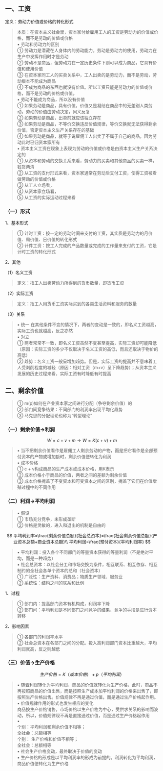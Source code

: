




## 一、工资
定义：劳动力价值或价格的转化形式

> 本质：在资本主义社会里，资本家付给雇用工人的工资是劳动力的价值或价格，而不是劳动的价值或价格  
> ▪ 劳动和劳动力的区别  
> ① 劳动力是潜藏在人身体内的劳动能力。劳动是劳动力的使用，劳动力在生产中发挥作用时才是劳动  
> ② 劳动不是商品，但劳动力在一定历史条件下则可以成为商品，它具有价值和使用价值  
> ③ 在资本家同工人的买卖关系中，工人出卖的是劳动力，而不是劳动，劳动根本不能成为商品  
> ④ 不成为商品的东西也就没有价值。所以工资只能是劳动力的价值或价格，而不是劳动的价格或价值。  
> ▪ 劳动不能成为商品，所以没有价值  
> ① 如果劳动是商品，具有价值，价值又是凝结在商品中的无差别人类劳动，劳动的价值由劳动决定，同义反复  
> ② 如果劳动是商品，出卖前就应该独立存在  
> ③ 如果劳动是商品，不等价交换违反价值规律，等价交换就无法获得剩余价值，否定资本主义生产关系存在的基础  
> ④ 如果劳动是商品，就等于说雇佣工人出卖了不属于自己的商品，因为劳动此时已归资本家所有  
> ▪ 资本主义工资在现象上表现为劳动的价值或价格是由资本主义生产关系决定的  
> ① 从资本和劳动的交换关系来看，劳动力的买卖和其他商品的买卖一样，钱货两清  
> ② 从工资的支付形式来看，资本家通常在劳动后支付工资，使得工资被看做劳动的价值或价格  
> ③ 从工人立场看，  
> ④ 从资本家立场看，  
> ⑤ 从工资的实际运动过程来看

### （一）形式

1、基本形式

> ① 计时工资：按一定的劳动时间来支付的工资，其实质是劳动力的月价值、周价值、日价值的转化形式  
> ② 计件工资：按工人完成的产品数量或完成的工作量来支付的工资，它是计时工资的转化形式

2、其他

（1）名义工资
> 定义：指工人出卖劳动力所得到的货币数量，即货币工资

（2）实际工资
> 定义：指工人用货币工资实际买到的各类生活资料和服务的数量

（3）关系
> ▪ 统一
> 在其他条件不变的情况下，两者的变动是一致的，即名义工资越高，实际工资也就越高，反之亦然  
> ▪ 对立  
> ① 两者常常不一致，即名义工资虽然不变甚至提高，实际工资却可能降低（原因：实际工资的多少不仅取决于名义工资的高低，而且还取决于物价的高低）  
> ② 趋势：名义工资一般呈增加趋势。但是，实际工资的提高并不意味着工人受剥削程度的减轻（原因：相对工资（m+v）呈下降趋势）；从资本主义发展的历史过程来看，实际工资有时降低有时提高

## 二、剩余价值

> ① m(p)如何在产业资本家之间进行分配（争夺剩余价值）的  
> ② 部门间竞争结果：不同部门的利润率出现平均化趋势  
> ③ 马克思的分配理论也称为“转型理论”

### （一）剩余价值→利润

$$
W=c+v+m→W=K(c+v)+m
$$

> ▪ 当不把剩余价值看作是雇佣工人剩余劳动的产物，而是把它看作是全部预付资本的产物或增加额时，剩余价值便转化为利润   
> ▪ 成本价格  
> ① c + v构成商品的生产成本或成本价格，用K表示  
> ② 成本价格小于商品的价值，两者之间的差额为剩余价值  
> ③ 成本价格掩盖了不变资本和可变资本之间的区别，掩盖了它们在价值增殖过程中的不同作用

### （二）利润→平均利润

> ▪ 假设  
> ① 市场充分竞争，未形成垄断  
> ② 价格是灵敏的，进入和退出的机制是自由的

$$
平均利润率=\frac{剩余价值总额}{社会总资本}=\frac{社会剩余价值总额}{产业资本总额+商业资本总额}\\ 平均利润=\frac{预付资本}{平均利润率}
$$

> ▪ 平均利润：投入各个不同部门的等量资本获得的等量利润（不是绝对平均，而是一种趋势）  
> ▪ 社会总资本：以社会分工和市场交换为条件，相互联系、相互依存、相互制约的全社会各单个资本的总和（社会资本）  
> ① 广泛性：生产资料、消费品；物质生产领域、服务业  
> ② 系统性：结构之间的联系和比例

1、过程
> ① 部门内：提高部门资本有机构成，利润率下降  
> ② 部门间：平均利润是不同部门之间竞争的结果，竞争的手段是进行资本转移

2、影响因素
> ① 各部门的利润率水平  
> ② 社会总资本在各部门之间的分配。投入高利润部门资本比重越大，平均利润就高，反之则越低

### （三）价值→生产价格

$$
生产价格=K（成本价格）+p（平均利润）
$$

> ▪ 随着利润转化为平均利润，商品的价值就转化为生产价格，此时，商品不再按照商品的价值出售，而是按照生产成本加平均利润的价格来出售了，即按照生产价格出售。价值规律不再是通过价值，而是通过生产价格起作用。  
> ▪ 价值规律作用的形式也发生相应的变化  
> 商品按生产价格销售，市场价格以生产价格为中心，受供求关系的影响而波动，所以，价值规律现不再是直接通过价值，而是通过生产价格起作用  
> ▪  
> 个别：平均利润和剩余价值不相等；  
> 全社会：总额相等  
> 个别： 生产价格和价值不相等；  
> 全社会：总额相等  
> ▪ 社会生产价格变动，最终取决于价值的变动  
> ▪ 生产价格的形成是以平均利润率的形成为前提的。利润转化为平均利润，商品价值便转化为生产价格


